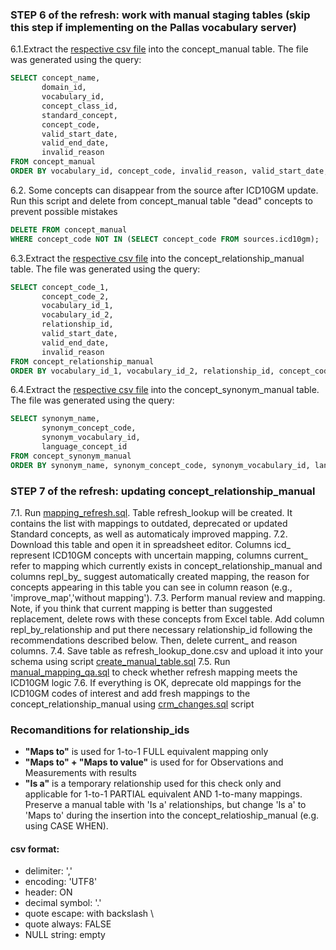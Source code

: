 ### STEP 6 of the refresh: work with manual staging tables (skip this step if implementing on the Pallas vocabulary server)

6.1.Extract the [respective csv file](https://drive.google.com/file/d/1ZjYCykojpUyxljZ4v1Qs3Yz72TiXWvKC/view?usp=sharing) into the concept_manual table. The file was generated using the query:
```sql
SELECT concept_name,
       domain_id,
       vocabulary_id,
       concept_class_id,
       standard_concept,
       concept_code,
       valid_start_date,
       valid_end_date,
       invalid_reason
FROM concept_manual
ORDER BY vocabulary_id, concept_code, invalid_reason, valid_start_date, valid_end_date, concept_name;
```
6.2. Some concepts can disappear from the source after ICD10GM update. Run this script and delete from concept_manual table "dead" concepts to prevent possible mistakes
```sql
DELETE FROM concept_manual
WHERE concept_code NOT IN (SELECT concept_code FROM sources.icd10gm);
```
6.3.Extract the [respective csv file](https://drive.google.com/file/d/1oPJtaUuhhU7uDSQ6y2QwwFwmps_rRm5x/view?usp=sharing) into the concept_relationship_manual table. The file was generated using the query:
```sql
SELECT concept_code_1,
       concept_code_2,
       vocabulary_id_1,
       vocabulary_id_2,
       relationship_id,
       valid_start_date,
       valid_end_date,
       invalid_reason
FROM concept_relationship_manual
ORDER BY vocabulary_id_1, vocabulary_id_2, relationship_id, concept_code_1, concept_code_2, invalid_reason, valid_start_date, valid_end_date;
```
6.4.Extract the [respective csv file](https://drive.google.com/file/d/1R9C_1edHPNPB9YCDIut_E1P0-c1ZkwcT/view?usp=sharing) into the concept_synonym_manual table. The file was generated using the query:
```sql
SELECT synonym_name,
       synonym_concept_code,
       synonym_vocabulary_id,
       language_concept_id
FROM concept_synonym_manual
ORDER BY synonym_name, synonym_concept_code, synonym_vocabulary_id, language_concept_id;
```

### STEP 7 of the refresh: updating concept_relationship_manual

7.1. Run [mapping_refresh.sql](https://github.com/OHDSI/Vocabulary-v5.0/blob/icd10gm-documentation/ICD10GM/manual_work/mapping_refresh.sql). Table refresh_lookup will be created. It contains the list with mappings to outdated, deprecated or updated Standard concepts, as well as automaticaly improved mapping.
7.2. Download this table and open it in spreadsheet editor. Columns icd_ represent ICD10GM concepts with uncertain mapping, columns current_ refer to mapping which currently exists in concept_relationship_manual and columns repl_by_ suggest automatically created mapping, the reason for concepts appearing in this table you can see in column reason (e.g., 'improve_map','without mapping').
7.3. Perform manual review and mapping. Note, if you think that current mapping is better than suggested replacement, delete rows with these concepts from Excel table. Add column repl_by_relationship and put there necessary relationship_id following the recommendations described below. Then, delete current_ and reason columns.
7.4. Save table as refresh_lookup_done.csv and upload it into your schema using script [create_manual_table.sql](https://github.com/OHDSI/Vocabulary-v5.0/tree/icd10gm-documentation/ICD10GM/manual_work)
7.5. Run [manual_mapping_qa.sql](https://github.com/OHDSI/Vocabulary-v5.0/blob/icd10gm-documentation/ICD10GM/manual_work/manual_mapping_qa.sql) to check whether refresh mapping meets the ICD10GM logic
7.6. If everything is OK, deprecate old mappings for the ICD10GM codes of interest and add fresh mappings to the concept_relationship_manual using [crm_changes.sql](https://github.com/OHDSI/Vocabulary-v5.0/blob/icd10gm-documentation/ICD10GM/manual_work/crm_changes.sql) script

### Recomanditions for relationship_ids
  * **"Maps to"** is used for 1-to-1 FULL equivalent mapping only
  * **"Maps to" + "Maps to value"** is used for for Observations and Measurements with results
  * **"Is a"** is a temporary relationship used for this check only and applicable for 1-to-1 PARTIAL equivalent AND 1-to-many mappings.
Preserve a manual table with 'Is a' relationships, but change 'Is a' to 'Maps to' during the insertion into the concept_relatioship_manual (e.g. using CASE WHEN).

#### csv format:
- delimiter: ','
- encoding: 'UTF8'
- header: ON
- decimal symbol: '.'
- quote escape: with backslash \
- quote always: FALSE
- NULL string: empty